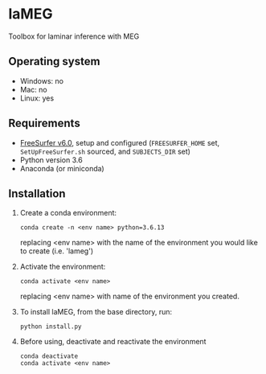 # laMEG
Toolbox for laminar inference with MEG

## Operating system
* Windows: no
* Mac: no
* Linux: yes
  
## Requirements
* [FreeSurfer v6.0](https://surfer.nmr.mgh.harvard.edu/fswiki/rel6downloads), setup and configured (`FREESURFER_HOME` set, `SetUpFreeSurfer.sh` sourced, and `SUBJECTS_DIR` set)
* Python version 3.6
* Anaconda (or miniconda)

## Installation
1. Create a conda environment:

       conda create -n <env name> python=3.6.13

   replacing &lt;env name&gt; with the name of the environment you would like to create (i.e. 'lameg')

2. Activate the environment:

       conda activate <env name>

   replacing &lt;env name&gt; with name of the environment you created. 

3. To install laMEG, from the base directory, run:

       python install.py

4. Before using, deactivate and reactivate the environment

       conda deactivate
       conda activate <env name>

